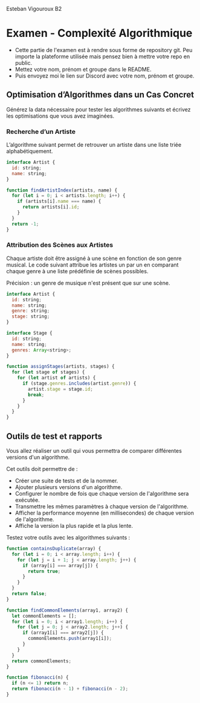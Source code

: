 Esteban Vigouroux B2
# Examen - Complexité Algorithmique

- Cette partie de l'examen est à rendre sous forme de repository git. Peu importe la plateforme utilisée mais pensez bien à mettre votre repo en public.
- Mettez votre nom, prénom et groupe dans le README.
- Puis envoyez moi le lien sur Discord avec votre nom, prénom et groupe.

## Optimisation d’Algorithmes dans un Cas Concret

Générez la data nécessaire pour tester les algorithmes suivants et écrivez les optimisations que vous avez imaginées.

### Recherche d’un Artiste

L’algorithme suivant permet de retrouver un artiste dans une liste triée alphabétiquement.

```js
interface Artist {
  id: string;
  name: string;
}

function findArtistIndex(artists, name) {
  for (let i = 0; i < artists.length; i++) {
    if (artists[i].name === name) {
      return artists[i].id;
    }
  }
  return -1;
}
```

### Attribution des Scènes aux Artistes

Chaque artiste doit être assigné à une scène en fonction de son genre musical. Le code suivant attribue les artistes un par un en comparant chaque genre à une liste prédéfinie de scènes possibles.

Précision : un genre de musique n'est présent que sur une scène.

```js
interface Artist {
  id: string;
  name: string;
  genre: string;
  stage: string;
}

interface Stage {
  id: string;
  name: string;
  genres: Array<string>;
}

function assignStages(artists, stages) {
  for (let stage of stages) {
    for (let artist of artists) {
      if (stage.genres.includes(artist.genre)) {
        artist.stage = stage.id;
        break;
      }
    }
  }
}
```

## Outils de test et rapports

Vous allez réaliser un outil qui vous permettra de comparer différentes versions d'un algorithme.

Cet outils doit permettre de :

- Créer une suite de tests et de la nommer.
- Ajouter plusieurs versions d'un algorithme.
- Configurer le nombre de fois que chaque version de l'algorithme sera exécutée.
- Transmettre les mêmes paramètres à chaque version de l'algorithme.
- Afficher la performance moyenne (en millisecondes) de chaque version de l'algorithme.
- Affiche la version la plus rapide et la plus lente.

Testez votre outils avec les algorithmes suivants :

```js
function containsDuplicate(array) {
  for (let i = 0; i < array.length; i++) {
    for (let j = i + 1; j < array.length; j++) {
      if (array[i] === array[j]) {
        return true;
      }
    }
  }
  return false;
}
```

```js
function findCommonElements(array1, array2) {
  let commonElements = [];
  for (let i = 0; i < array1.length; i++) {
    for (let j = 0; j < array2.length; j++) {
      if (array1[i] === array2[j]) {
        commonElements.push(array1[i]);
      }
    }
  }
  return commonElements;
}
```

```js
function fibonacci(n) {
  if (n <= 1) return n;
  return fibonacci(n - 1) + fibonacci(n - 2);
}
```
